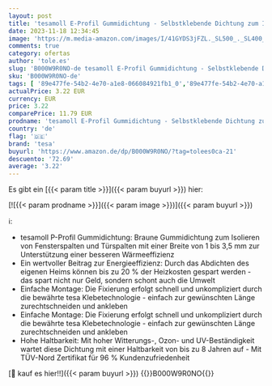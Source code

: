 ```yaml
---
layout: post
title: 'tesamoll E-Profil Gummidichtung - Selbstklebende Dichtung zum Isolieren von Spalten an Fenstern und Türen - Weiß - 6 m x 9 mm x 4 mm'
date: 2023-11-18 12:34:45
image: 'https://m.media-amazon.com/images/I/41GYDS3jFZL._SL500_._SL400_.jpg'
comments: true
category: ofertas
author: 'tole.es'
slug: 'B000W9R0NO-de tesamoll E-Profil Gummidichtung - Selbstklebende Dichtung...'
sku: 'B000W9R0NO-de'
tags: [ '89e477fe-54b2-4e70-a1e8-066084921fb1_0','89e477fe-54b2-4e70-a1e8-066084921fb1_1001','89e477fe-54b2-4e70-a1e8-066084921fb1_7801','89e477fe-54b2-4e70-a1e8-066084921fb1_8301','Arborist Merchandising Root','BFCMTESA','Baumarkt','Bis zu 20% reduziert: Ausgewählte Baumarktprodukte','Eisenwaren','Fenster-Zubehör','Klebemittel & Dichtstoffe','Self Service','Special Features Stores','Türbeschläge & -schlösser','Zugluftstopper & Türdichtungen','tesa','tesabfcm','🇩🇪', ]
actualPrice: 3.22 EUR
currency: EUR
price: 3.22
comparePrice: 11.79 EUR
prodname: 'tesamoll E-Profil Gummidichtung - Selbstklebende Dichtung zum Isolieren von Spalten an Fenstern und Türen - Weiß - 6 m x 9 mm x 4 mm'
country: 'de'
flag: '🇩🇪'
brand: 'tesa'
buyurl: 'https://www.amazon.de/dp/B000W9R0NO/?tag=tolees0ca-21'
descuento: '72.69'
average: '3.22'
---
```


Es gibt ein [{{< param title >}}]({{< param buyurl >}}) hier:

[![{{< param prodname >}}]({{< param image >}})]({{< param buyurl >}})

ℹ️:

- tesamoll P-Profil Gummidichtung: Braune Gummidichtung zum Isolieren von Fensterspalten und Türspalten mit einer Breite von 1 bis 3,5 mm zur Unterstützung einer besseren Wärmeeffizienz
- Ein wertvoller Beitrag zur Energieeffizienz: Durch das Abdichten des eigenen Heims können bis zu 20 % der Heizkosten gespart werden - das spart nicht nur Geld, sondern schont auch die Umwelt
- Einfache Montage: Die Fixierung erfolgt schnell und unkompliziert durch die bewährte tesa Klebetechnologie - einfach zur gewünschten Länge zurechtschneiden und ankleben
- Einfache Montage: Die Fixierung erfolgt schnell und unkompliziert durch die bewährte tesa Klebetechnologie - einfach zur gewünschten Länge zurechtschneiden und ankleben
- Hohe Haltbarkeit: Mit hoher Witterungs-, Ozon- und UV-Beständigkeit wartet diese Dichtung mit einer Haltbarkeit von bis zu 8 Jahren auf - Mit TÜV-Nord Zertifikat für 96 % Kundenzufriedenheit

[🛒 kauf es hier!!]({{< param buyurl >}})
{{<world>}}B000W9R0NO{{</world>}}
